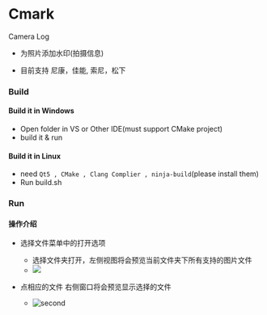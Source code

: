# Cmark
Camera Log

- 为照片添加水印(拍摄信息)

- 目前支持 尼康，佳能, 索尼，松下

### Build

#### Build it in Windows
- Open folder in VS or Other IDE(must support CMake project)
- build it & run


#### Build it in Linux
- need `Qt5 , CMake , Clang Complier , ninja-build`(please install them)
- Run build.sh


### Run

#### 操作介绍

- 选择文件菜单中的打开选项
    - 选择文件夹打开，左侧视图将会预览当前文件夹下所有支持的图片文件
    - ![][previewFile]

- 点相应的文件 右侧窗口将会预览显示选择的文件
    - ![][nikon_secone]


[nikon_first]: https://raw.githubusercontent.com/Ranbun/images/main/Cmark/previewimage.png "first"

[nikon_secone]: https://raw.githubusercontent.com/Ranbun/images/main/Cmark/previewimage1.png "second"

[previewFile]: https://raw.githubusercontent.com/Ranbun/images/main/Cmark/previewFile.png
















